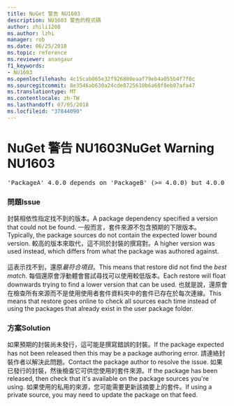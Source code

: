 ```yaml
---
title: NuGet 警告 NU1603
description: NU1603 警告的程式碼
author: zhili1208
ms.author: lzhi
manager: rob
ms.date: 06/25/2018
ms.topic: reference
ms.reviewer: anangaur
f1_keywords:
- NU1603
ms.openlocfilehash: 4c15cab065e32f926800eaaf79eb4a055b4f7f0c
ms.sourcegitcommit: 8e3546ab630a24cde8725610b6a68f8eb87afa47
ms.translationtype: MT
ms.contentlocale: zh-TW
ms.lasthandoff: 07/05/2018
ms.locfileid: "37844090"
---
```

# <a name="nuget-warning-nu1603"></a><span data-ttu-id="1ae0f-103">NuGet 警告 NU1603</span><span class="sxs-lookup"><span data-stu-id="1ae0f-103">NuGet Warning NU1603</span></span>

<pre>'PackageA' 4.0.0 depends on 'PackageB' (>= 4.0.0) but 4.0.0 was not found. An approximate best match of 5.0.0 was resolved.</pre>

### <a name="issue"></a><span data-ttu-id="1ae0f-104">問題</span><span class="sxs-lookup"><span data-stu-id="1ae0f-104">Issue</span></span>

<span data-ttu-id="1ae0f-105">封裝相依性指定找不到的版本。</span><span class="sxs-lookup"><span data-stu-id="1ae0f-105">A package dependency specified a version that could not be found.</span></span> <span data-ttu-id="1ae0f-106">一般而言，套件來源不包含預期的下限版本。</span><span class="sxs-lookup"><span data-stu-id="1ae0f-106">Typically, the package sources do not contain the expected lower bound version.</span></span> <span data-ttu-id="1ae0f-107">較高的版本來取代，這不同於封裝的撰寫對。</span><span class="sxs-lookup"><span data-stu-id="1ae0f-107">A higher version was used instead, which differs from what the package was authored against.</span></span><br/><br/><span data-ttu-id="1ae0f-108">這表示找不到，還原*最符合項目*。</span><span class="sxs-lookup"><span data-stu-id="1ae0f-108">This means that restore did not find the *best match*.</span></span> <span data-ttu-id="1ae0f-109">每個還原會浮動體會嘗試尋找可以使用較低版本。</span><span class="sxs-lookup"><span data-stu-id="1ae0f-109">Each restore will float downwards trying to find a lower version that can be used.</span></span> <span data-ttu-id="1ae0f-110">也就是說，還原會在檢查所有來源而不是使用使用者套件資料夾中的套件已存在於每次連線。</span><span class="sxs-lookup"><span data-stu-id="1ae0f-110">This means that restore goes online to check all sources each time instead of using the packages that already exist in the user package folder.</span></span>

### <a name="solution"></a><span data-ttu-id="1ae0f-111">方案</span><span class="sxs-lookup"><span data-stu-id="1ae0f-111">Solution</span></span>
<span data-ttu-id="1ae0f-112">如果預期的封裝尚未發行，這可能是撰寫錯誤的封裝。</span><span class="sxs-lookup"><span data-stu-id="1ae0f-112">If the package expected has not been released then this may be a package authoring error.</span></span> <span data-ttu-id="1ae0f-113">請連絡封裝作者以解決此問題。</span><span class="sxs-lookup"><span data-stu-id="1ae0f-113">Contact the package author to resolve the issue.</span></span> <span data-ttu-id="1ae0f-114">如果已發行的封裝，然後檢查它可供您使用的套件來源。</span><span class="sxs-lookup"><span data-stu-id="1ae0f-114">If the package has been released, then check that it's available on the package sources you're using.</span></span> <span data-ttu-id="1ae0f-115">如果使用的私用的來源，您可能需要更新該摘要上的套件。</span><span class="sxs-lookup"><span data-stu-id="1ae0f-115">If using a private source, you may need to update the package on that feed.</span></span> 